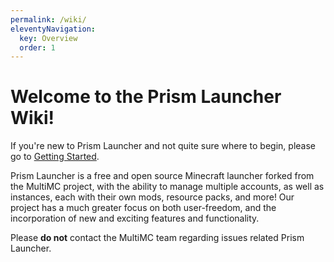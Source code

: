 ```yaml
---
permalink: /wiki/
eleventyNavigation:
  key: Overview
  order: 1
--- 
```


# Welcome to the Prism Launcher Wiki!

If you're new to Prism Launcher and not quite sure where to begin, please go to [Getting Started](./getting-started).

Prism Launcher is a free and open source Minecraft launcher forked from the MultiMC project, with the ability to manage multiple accounts, as well as instances, each with their own mods, resource packs, and more! Our project has a much greater focus on both user-freedom, and the incorporation of new and exciting features and functionality.

Please **do not** contact the MultiMC team regarding issues related Prism Launcher.
